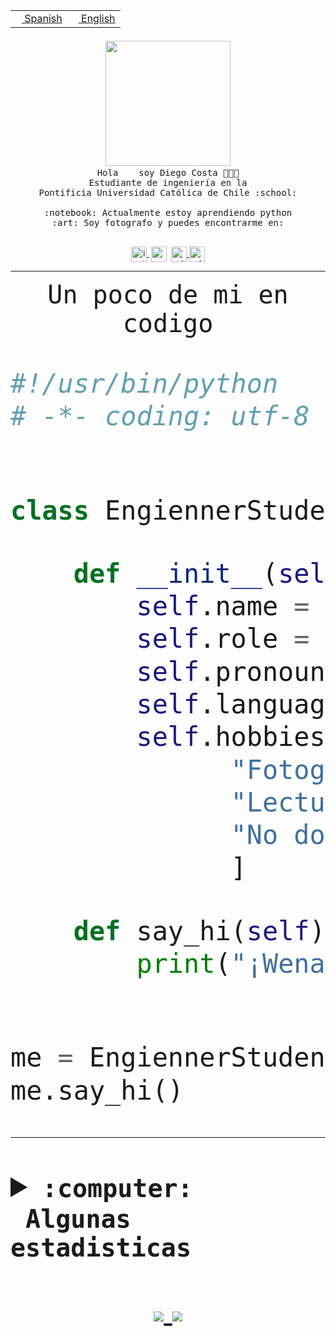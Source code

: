 <table border="0"  align="right">
 <tr><td><a href="README.md"><img src="https://upload.wikimedia.org/wikipedia/commons/thumb/8/89/Bandera_de_Espa%C3%B1a.svg/1200px-Bandera_de_Espa%C3%B1a.svg.png" height="10"> Spanish</a></td>
 <td><a href="README.en.md"><img src="https://upload.wikimedia.org/wikipedia/commons/a/a4/Flag_of_the_United_States.svg" height="10"> English</a></td></tr>
</table><br><br><br>


<p align="center">
  <img src="https://github.com/diegocostares/diegocostares/blob/main/Images/aaa2.gif?raw=true" width="200px">
  <br><samp>
    Hola <img src="https://media.giphy.com/media/hvRJCLFzcasrR4ia7z/giphy.gif" width="16px"> soy Diego Costa 👨🏻‍💻<br>
    Estudiante de ingeniería en la <br>
    Pontificia Universidad Católica de Chile :school:<br>
  <br>
    :notebook: Actualmente estoy aprendiendo python <br>
    :art: Soy fotografo y puedes encontrarme en: <br>
  <br></samp>
  
</p>

<p align="center">
   <a href="https://instagram.com/diegocosta_no" target="blank">
    <img 
    align="center" src="https://cdn.jsdelivr.net/npm/simple-icons@3.0.1/icons/instagram.svg" alt="instagram" height="25px" width="25px" />
  </a>
  <a style="border: 3px solid; color: white;"href="https://t.me/diegocosta_no" target="blank">
  <img
  align="center" alt="Telegram" width="25px" src="https://icons-for-free.com/iconfiles/png/512/Telegram-1324888767380505522.png" />
</a>
<a href="https://api.whatsapp.com/send?phone=56971897835&text=Hola!" target="blank">
  <img
  align="center" alt="wtsp" width="25px" src="https://img.icons8.com/pastel-glyph/2x/whatsapp--v2.png" />
</a>
<a href="https://www.linkedin.com/in/diego-costa-786249213/" target="blank">
  <img
  align="center" alt="wtsp" width="25px" src="https://img.icons8.com/metro/452/linkedin.png" />
</a>

  </a>
</p>

---


<p align="center"><font size="25"><samp>Un poco de mi en codigo</samp></front></p>


```python
#!/usr/bin/python
# -*- coding: utf-8 -*-


class EngiennerStudent:

    def __init__(self):
        self.name = "Diego Costa"
        self.role = "Estudiante"
        self.pronouns = "he/him"
        self.language_spoken = ["es_CL", "en_US"]
        self.hobbies = [
              "Fotografia",
              "Lectura",
              "No dormir",
              ]

    def say_hi(self):
        print("¡Wena mundo!")


me = EngiennerStudent()
me.say_hi()
```
---
<details>
  <summary><b><samp>:computer: &nbsp;Algunas estadisticas</samp></b></summary>
  <br/></p>

<!--START_SECTION:waka-->
![Code Time](http://img.shields.io/badge/Code%20Time-549%20hrs%2051%20mins-blue)

**Soy nocturno 🦉** 

```text
🌞 Mañana     8 commits      ░░░░░░░░░░░░░░░░░░░░░░░░░   2.03% 
🌆 Día        136 commits    ████████░░░░░░░░░░░░░░░░░   34.52% 
🌃 Tarde      132 commits    ████████░░░░░░░░░░░░░░░░░   33.5% 
🌙 Noche      118 commits    ███████░░░░░░░░░░░░░░░░░░   29.95%

```
📅 **Soy más productivo los Miércoles** 

```text
Lunes        37 commits     ██░░░░░░░░░░░░░░░░░░░░░░░   9.39% 
Martes       42 commits     ██░░░░░░░░░░░░░░░░░░░░░░░   10.66% 
Miércoles    132 commits    ████████░░░░░░░░░░░░░░░░░   33.5% 
Jueves       53 commits     ███░░░░░░░░░░░░░░░░░░░░░░   13.45% 
Viernes      17 commits     █░░░░░░░░░░░░░░░░░░░░░░░░   4.31% 
Sábado       55 commits     ███░░░░░░░░░░░░░░░░░░░░░░   13.96% 
Domingo      58 commits     ███░░░░░░░░░░░░░░░░░░░░░░   14.72%

```


📊 **Esta semana me dediqué a** 

```text
🐱‍💻 Proyectos: 
T2                       18 hrs 13 mins      ███████████████░░░░░░░░░░   60.89% 
Unknown Project          5 hrs 4 mins        ████░░░░░░░░░░░░░░░░░░░░░   16.96% 
torneo                   3 hrs 12 mins       ██░░░░░░░░░░░░░░░░░░░░░░░   10.7% 
SHAREGO-G54              1 hr 29 mins        █░░░░░░░░░░░░░░░░░░░░░░░░   5.0% 
private                  36 mins             ░░░░░░░░░░░░░░░░░░░░░░░░░   2.03%

```


 Last Updated on 08/06/2022 20:24:56 UTC
<!--END_SECTION:waka-->
  
  

 <p align="center"> <img src="https://github-readme-stats.vercel.app/api?username=diegocostares&show_icons=true&theme=ayu-mirage" alt="abhisheknaiidu" /></p>
 
</details>

<p align=center>
  <a href="https://github.com/diegocostares">
    <img src="https://badges.pufler.dev/visits/diegocostares/diegocostares?style=flat-square&color=black&logo=github">
  </a>
  <a href="https://github.com/diegocostares?tab=repositories">
    <img src="https://badges.pufler.dev/repos/diegocostares?style=flat-square&color=black&logo=github">
  </a>
</p>
